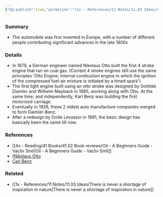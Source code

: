 ```yaml
---
{"dg-publish":true,"permalink":"/1x - References/11 Notes/11.03 Ideas/A brief history of the petrol engine/","title":"A brief history of the petrol engine","noteIcon":""}
---
```



### Summary
- The automobile was first invented in Europe, with a number of different people contributing significant advances in the late 1800s

### Details
- In 1879, a German engineer named Nikolaus Otto built the first 4 stroke engine that ran on coal gas. (Current 4 stroke engines still use the same principles 'Otto Engine: internal combustion engine in which the ignition of the compressed fuel-air mixture is initiated by a timed spark')
- The first light engine built using an otto stroke was designed by Gottlieb Diamler and Wilhelm Mayback in 1885, working along with Otto. At the same time, and independently, Karl Benz was building the first motorized carriage.
- Eventually in 1926, these 2 oldest auto manufacture companies merged to form Daimler-Benz.
- After a redesign by Emile Levassor in 1891, the basic design has basically been the same till now.

### References
- [[4x - Reading/41 Books/41.02 Book reviews/Oil - A Beginners Guide - Vacliv Smil\|Oil - A Beginners Guide - Vacliv Smil]]
- [[Nikolaus Otto](https://en.wikipedia.org/wiki/Nicolaus_Otto)
- [Carl Benz](https://en.wikipedia.org/wiki/Carl_Benz)

### Related
- [[1x - References/11 Notes/11.03 Ideas/There is never a shortage of inspiration in nature\|There is never a shortage of inspiration in nature]]
